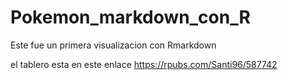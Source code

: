 # Pokemon_markdown_con_R

Este fue un primera visualizacion con Rmarkdown 

el tablero esta en este enlace https://rpubs.com/Santi96/587742
